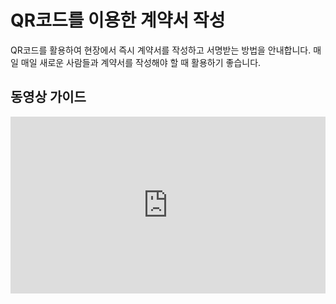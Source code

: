 # QR코드를 이용한 계약서 작성

QR코드를 활용하여 현장에서 즉시 계약서를 작성하고 서명받는 방법을 안내합니다.
매일 매일 새로운 사람들과 계약서를 작성해야 할 때 활용하기 좋습니다.


## 동영상 가이드

<div style="position: relative; padding-bottom: 56.25%; height: 0; overflow: hidden; max-width: 100%;">
  <iframe style="position: absolute; top: 0; left: 0; width: 100%; height: 100%;" src="https://www.youtube.com/embed/U2hOjOsybus" title="SIGNPASS 커스텀 계약서 만들기" frameborder="0" allow="accelerometer; autoplay; clipboard-write; encrypted-media; gyroscope; picture-in-picture; web-share" allowfullscreen></iframe>
</div>
